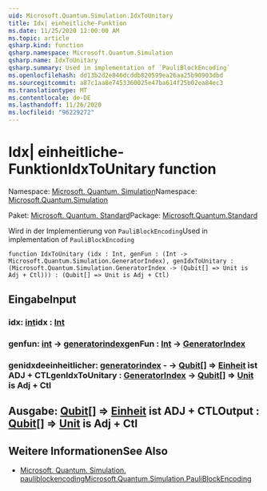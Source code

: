 ```yaml
---
uid: Microsoft.Quantum.Simulation.IdxToUnitary
title: Idx| einheitliche-Funktion
ms.date: 11/25/2020 12:00:00 AM
ms.topic: article
qsharp.kind: function
qsharp.namespace: Microsoft.Quantum.Simulation
qsharp.name: IdxToUnitary
qsharp.summary: Used in implementation of `PauliBlockEncoding`
ms.openlocfilehash: dd13b2d2e846dcddb820599ea26aa25b90903dbd
ms.sourcegitcommit: a87c1aa8e7453360025e47ba614f25b02ea84ec3
ms.translationtype: MT
ms.contentlocale: de-DE
ms.lasthandoff: 11/26/2020
ms.locfileid: "96229272"
---
```

# <a name="idxtounitary-function"></a><span data-ttu-id="8afd1-102">Idx| einheitliche-Funktion</span><span class="sxs-lookup"><span data-stu-id="8afd1-102">IdxToUnitary function</span></span>

<span data-ttu-id="8afd1-103">Namespace: [Microsoft. Quantum. Simulation](xref:Microsoft.Quantum.Simulation)</span><span class="sxs-lookup"><span data-stu-id="8afd1-103">Namespace: [Microsoft.Quantum.Simulation](xref:Microsoft.Quantum.Simulation)</span></span>

<span data-ttu-id="8afd1-104">Paket: [Microsoft. Quantum. Standard](https://nuget.org/packages/Microsoft.Quantum.Standard)</span><span class="sxs-lookup"><span data-stu-id="8afd1-104">Package: [Microsoft.Quantum.Standard](https://nuget.org/packages/Microsoft.Quantum.Standard)</span></span>


<span data-ttu-id="8afd1-105">Wird in der Implementierung von `PauliBlockEncoding`</span><span class="sxs-lookup"><span data-stu-id="8afd1-105">Used in implementation of `PauliBlockEncoding`</span></span>

```qsharp
function IdxToUnitary (idx : Int, genFun : (Int -> Microsoft.Quantum.Simulation.GeneratorIndex), genIdxToUnitary : (Microsoft.Quantum.Simulation.GeneratorIndex -> (Qubit[] => Unit is Adj + Ctl))) : (Qubit[] => Unit is Adj + Ctl)
```


## <a name="input"></a><span data-ttu-id="8afd1-106">Eingabe</span><span class="sxs-lookup"><span data-stu-id="8afd1-106">Input</span></span>

### <a name="idx--int"></a><span data-ttu-id="8afd1-107">idx: [int](xref:microsoft.quantum.lang-ref.int)</span><span class="sxs-lookup"><span data-stu-id="8afd1-107">idx : [Int](xref:microsoft.quantum.lang-ref.int)</span></span>




### <a name="genfun--int---generatorindex"></a><span data-ttu-id="8afd1-108">genfun: [int](xref:microsoft.quantum.lang-ref.int) -> [generatorindex](xref:Microsoft.Quantum.Simulation.GeneratorIndex)</span><span class="sxs-lookup"><span data-stu-id="8afd1-108">genFun : [Int](xref:microsoft.quantum.lang-ref.int) -> [GeneratorIndex](xref:Microsoft.Quantum.Simulation.GeneratorIndex)</span></span>




### <a name="genidxtounitary--generatorindex---qubit--unit--is-adj--ctl"></a><span data-ttu-id="8afd1-109">genidxdeeinheitlicher: [generatorindex](xref:Microsoft.Quantum.Simulation.GeneratorIndex) - -> [Qubit](xref:microsoft.quantum.lang-ref.qubit)[] => [Einheit](xref:microsoft.quantum.lang-ref.unit)  ist ADJ + CTL</span><span class="sxs-lookup"><span data-stu-id="8afd1-109">genIdxToUnitary : [GeneratorIndex](xref:Microsoft.Quantum.Simulation.GeneratorIndex) -> [Qubit](xref:microsoft.quantum.lang-ref.qubit)[] => [Unit](xref:microsoft.quantum.lang-ref.unit)  is Adj + Ctl</span></span>





## <a name="output--qubit--unit--is-adj--ctl"></a><span data-ttu-id="8afd1-110">Ausgabe: [Qubit](xref:microsoft.quantum.lang-ref.qubit)[] => [Einheit](xref:microsoft.quantum.lang-ref.unit)  ist ADJ + CTL</span><span class="sxs-lookup"><span data-stu-id="8afd1-110">Output : [Qubit](xref:microsoft.quantum.lang-ref.qubit)[] => [Unit](xref:microsoft.quantum.lang-ref.unit)  is Adj + Ctl</span></span>



## <a name="see-also"></a><span data-ttu-id="8afd1-111">Weitere Informationen</span><span class="sxs-lookup"><span data-stu-id="8afd1-111">See Also</span></span>

- [<span data-ttu-id="8afd1-112">Microsoft. Quantum. Simulation. pauliblockencoding</span><span class="sxs-lookup"><span data-stu-id="8afd1-112">Microsoft.Quantum.Simulation.PauliBlockEncoding</span></span>](xref:Microsoft.Quantum.Simulation.PauliBlockEncoding)
